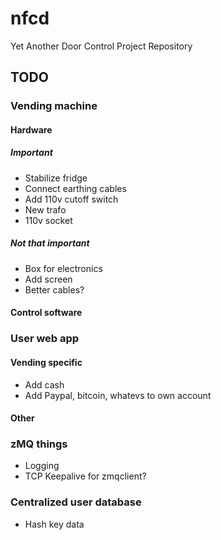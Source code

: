 # nfcd
Yet Another Door Control Project Repository 

## TODO
### Vending machine
#### Hardware
##### Important
* Stabilize fridge
* Connect earthing cables
* Add 110v cutoff switch
* New trafo
* 110v socket

##### Not that important
* Box for electronics
* Add screen
* Better cables?

#### Control software

### User web app
#### Vending specific
* Add cash
* Add Paypal, bitcoin, whatevs to own account

#### Other

### zMQ things
* Logging
* TCP Keepalive for zmqclient?

### Centralized user database
* Hash key data


